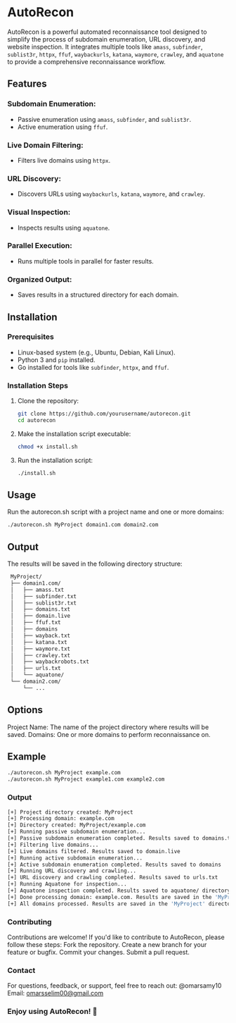 # AutoRecon

AutoRecon is a powerful automated reconnaissance tool designed to simplify the process of subdomain enumeration, URL discovery, and website inspection. It integrates multiple tools like `amass`, `subfinder`, `sublist3r`, `httpx`, `ffuf`, `waybackurls`, `katana`, `waymore`, `crawley`, and `aquatone` to provide a comprehensive reconnaissance workflow.

## Features

### Subdomain Enumeration:
- Passive enumeration using `amass`, `subfinder`, and `sublist3r`.
- Active enumeration using `ffuf`.

### Live Domain Filtering:
- Filters live domains using `httpx`.

### URL Discovery:
- Discovers URLs using `waybackurls`, `katana`, `waymore`, and `crawley`.

### Visual Inspection:
- Inspects results using `aquatone`.

### Parallel Execution:
- Runs multiple tools in parallel for faster results.

### Organized Output:
- Saves results in a structured directory for each domain.

## Installation

### Prerequisites
- Linux-based system (e.g., Ubuntu, Debian, Kali Linux).
- Python 3 and `pip` installed.
- Go installed for tools like `subfinder`, `httpx`, and `ffuf`.

### Installation Steps
1. Clone the repository:
   ```bash
   git clone https://github.com/yourusername/autorecon.git
   cd autorecon
2. Make the installation script executable:
   ```bash
   chmod +x install.sh

3. Run the installation script:
      ```bash
    ./install.sh
    
## Usage
   Run the autorecon.sh script with a project name and one or more domains:
   ```bash 
   ./autorecon.sh MyProject domain1.com domain2.com
   ```
## Output
   The results will be saved in the following directory structure:
   ```bash
    MyProject/
    ├── domain1.com/
    │   ├── amass.txt
    │   ├── subfinder.txt
    │   ├── sublist3r.txt
    │   ├── domains.txt
    │   ├── domain.live
    │   ├── ffuf.txt
    │   ├── domains
    │   ├── wayback.txt
    │   ├── katana.txt
    │   ├── waymore.txt
    │   ├── crawley.txt
    │   ├── waybackrobots.txt
    │   ├── urls.txt
    │   └── aquatone/
    └── domain2.com/
        └── ...
   ```
## Options
Project Name: The name of the project directory where results will be saved.
Domains: One or more domains to perform reconnaissance on.

## Example

 ```bash
 ./autorecon.sh MyProject example.com
 ./autorecon.sh MyProject example1.com example2.com
 ```
### Output

 ```bash
 [+] Project directory created: MyProject
 [+] Processing domain: example.com
 [+] Directory created: MyProject/example.com
 [+] Running passive subdomain enumeration...
 [+] Passive subdomain enumeration completed. Results saved to domains.txt
 [+] Filtering live domains...
 [+] Live domains filtered. Results saved to domain.live
 [+] Running active subdomain enumeration...
 [+] Active subdomain enumeration completed. Results saved to domains
 [+] Running URL discovery and crawling...
 [+] URL discovery and crawling completed. Results saved to urls.txt
 [+] Running Aquatone for inspection...
 [+] Aquatone inspection completed. Results saved to aquatone/ directory
 [+] Done processing domain: example.com. Results are saved in the 'MyProject/example.com' directory.
 [+] All domains processed. Results are saved in the 'MyProject' directory.
 ```
### Contributing
Contributions are welcome! If you'd like to contribute to AutoRecon, please follow these steps:
Fork the repository.
Create a new branch for your feature or bugfix.
Commit your changes.
Submit a pull request.

### Contact
For questions, feedback, or support, feel free to reach out: 
@omarsamy10
Email: omarsselim00@gmail.com
### Enjoy using AutoRecon! 🚀